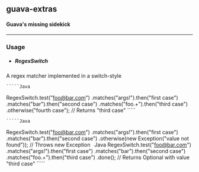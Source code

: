 guava-extras
------------

#### Guava's missing sidekick

---

### Usage

- ##### RegexSwitch
A regex matcher implemented in a switch-style

    `````Java
RegexSwitch.<String>test("foo@bar.com")
        .matches("args!").then("first case")
        .matches("bar").then("second case")
        .matches("foo.+").then("third case")
        .otherwise("fourth case");
// Returns "third case"
    `````
    
    `````Java
RegexSwitch.<String>test("foo@bar.com")
        .matches("args!").then("first case")
        .matches("bar").then("second case")
        .otherwise(new Exception("value not found"));
// Throws new Exception
    `````
    `````Java
RegexSwitch.<String>test("foo@bar.com")
        .matches("args!").then("first case")
        .matches("bar").then("second case")
        .matches("foo.+").then("third case")
        .done();
// Returns Optional with value "third case"
    `````

